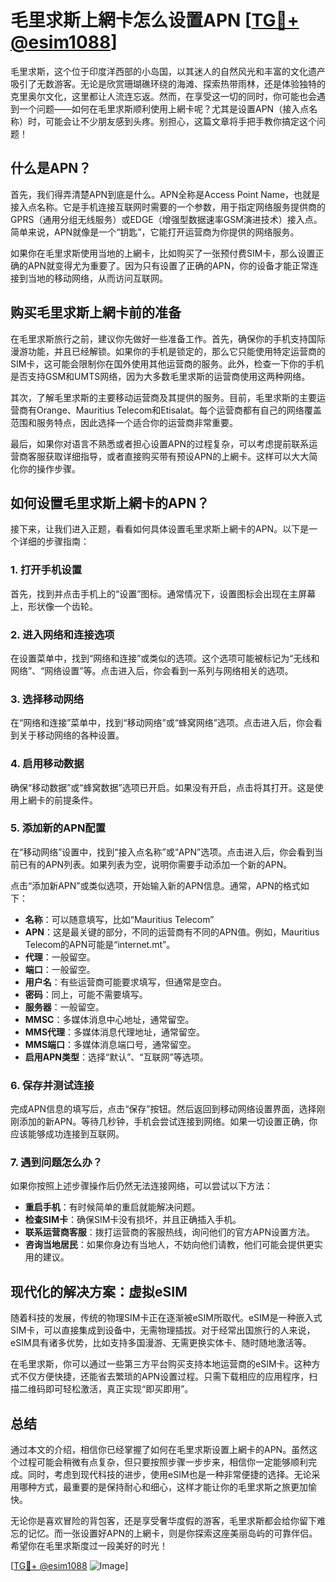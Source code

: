 # 毛里求斯上網卡怎么设置APN [[TG💪+ @esim1088](https://t.me/s/esim1088)]

毛里求斯，这个位于印度洋西部的小岛国，以其迷人的自然风光和丰富的文化遗产吸引了无数游客。无论是欣赏珊瑚礁环绕的海滩、探索热带雨林，还是体验独特的克里奥尔文化，这里都让人流连忘返。然而，在享受这一切的同时，你可能也会遇到一个问题——如何在毛里求斯顺利使用上網卡呢？尤其是设置APN（接入点名称）时，可能会让不少朋友感到头疼。别担心，这篇文章将手把手教你搞定这个问题！

## 什么是APN？

首先，我们得弄清楚APN到底是什么。APN全称是Access Point Name，也就是接入点名称。它是手机连接互联网时需要的一个参数，用于指定网络服务提供商的GPRS（通用分组无线服务）或EDGE（增强型数据速率GSM演进技术）接入点。简单来说，APN就像是一个“钥匙”，它能打开运营商为你提供的网络服务。

如果你在毛里求斯使用当地的上網卡，比如购买了一张预付费SIM卡，那么设置正确的APN就变得尤为重要了。因为只有设置了正确的APN，你的设备才能正常连接到当地的移动网络，从而访问互联网。

## 购买毛里求斯上網卡前的准备

在毛里求斯旅行之前，建议你先做好一些准备工作。首先，确保你的手机支持国际漫游功能，并且已经解锁。如果你的手机是锁定的，那么它只能使用特定运营商的SIM卡，这可能会限制你在国外使用其他运营商的服务。此外，检查一下你的手机是否支持GSM和UMTS网络，因为大多数毛里求斯的运营商使用这两种网络。

其次，了解毛里求斯的主要移动运营商及其提供的服务。目前，毛里求斯的主要运营商有Orange、Mauritius Telecom和Etisalat。每个运营商都有自己的网络覆盖范围和服务特点，因此选择一个适合你的运营商非常重要。

最后，如果你对语言不熟悉或者担心设置APN的过程复杂，可以考虑提前联系运营商客服获取详细指导，或者直接购买带有预设APN的上網卡。这样可以大大简化你的操作步骤。

## 如何设置毛里求斯上網卡的APN？

接下来，让我们进入正题，看看如何具体设置毛里求斯上網卡的APN。以下是一个详细的步骤指南：

### 1. 打开手机设置

首先，找到并点击手机上的“设置”图标。通常情况下，设置图标会出现在主屏幕上，形状像一个齿轮。

### 2. 进入网络和连接选项

在设置菜单中，找到“网络和连接”或类似的选项。这个选项可能被标记为“无线和网络”、“网络设置”等。点击进入后，你会看到一系列与网络相关的选项。

### 3. 选择移动网络

在“网络和连接”菜单中，找到“移动网络”或“蜂窝网络”选项。点击进入后，你会看到关于移动网络的各种设置。

### 4. 启用移动数据

确保“移动数据”或“蜂窝数据”选项已开启。如果没有开启，点击将其打开。这是使用上網卡的前提条件。

### 5. 添加新的APN配置

在“移动网络”设置中，找到“接入点名称”或“APN”选项。点击进入后，你会看到当前已有的APN列表。如果列表为空，说明你需要手动添加一个新的APN。

点击“添加新APN”或类似选项，开始输入新的APN信息。通常，APN的格式如下：

- **名称**：可以随意填写，比如“Mauritius Telecom”
- **APN**：这是最关键的部分，不同的运营商有不同的APN值。例如，Mauritius Telecom的APN可能是“internet.mt”。
- **代理**：一般留空。
- **端口**：一般留空。
- **用户名**：有些运营商可能要求填写，但通常是空白。
- **密码**：同上，可能不需要填写。
- **服务器**：一般留空。
- **MMSC**：多媒体消息中心地址，通常留空。
- **MMS代理**：多媒体消息代理地址，通常留空。
- **MMS端口**：多媒体消息端口号，通常留空。
- **启用APN类型**：选择“默认”、“互联网”等选项。

### 6. 保存并测试连接

完成APN信息的填写后，点击“保存”按钮。然后返回到移动网络设置界面，选择刚刚添加的新APN。等待几秒钟，手机会尝试连接到网络。如果一切设置正确，你应该能够成功连接到互联网。

### 7. 遇到问题怎么办？

如果你按照上述步骤操作后仍然无法连接网络，可以尝试以下方法：

- **重启手机**：有时候简单的重启就能解决问题。
- **检查SIM卡**：确保SIM卡没有损坏，并且正确插入手机。
- **联系运营商客服**：拨打运营商的客服热线，询问他们的官方APN设置方法。
- **咨询当地居民**：如果你身边有当地人，不妨向他们请教，他们可能会提供更实用的建议。

## 现代化的解决方案：虚拟eSIM

随着科技的发展，传统的物理SIM卡正在逐渐被eSIM所取代。eSIM是一种嵌入式SIM卡，可以直接集成到设备中，无需物理插拔。对于经常出国旅行的人来说，eSIM具有诸多优势，比如支持多国漫游、无需更换实体卡、随时随地激活等。

在毛里求斯，你可以通过一些第三方平台购买支持本地运营商的eSIM卡。这种方式不仅方便快捷，还能省去繁琐的APN设置过程。只需下载相应的应用程序，扫描二维码即可轻松激活，真正实现“即买即用”。

## 总结

通过本文的介绍，相信你已经掌握了如何在毛里求斯设置上網卡的APN。虽然这个过程可能会稍微有点复杂，但只要按照步骤一步步来，相信你一定能够顺利完成。同时，考虑到现代科技的进步，使用eSIM也是一种非常便捷的选择。无论采用哪种方式，最重要的是保持耐心和细心，这样才能让你的毛里求斯之旅更加愉快。

无论你是喜欢冒险的背包客，还是享受奢华度假的游客，毛里求斯都会给你留下难忘的记忆。而一张设置好APN的上網卡，则是你探索这座美丽岛屿的可靠伴侣。希望你在毛里求斯度过一段美好的时光！

[[TG💪+ @esim1088](https://t.me/s/esim1088) ![Image](https://i.postimg.cc/4NQfJmqS/Snipaste-2025-05-13-00-14-12.png)]